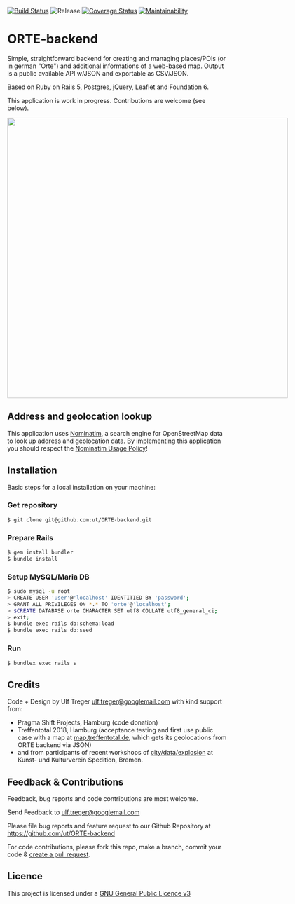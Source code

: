 [![Build Status](https://travis-ci.org/ut/ORTE-backend.svg?branch=master)](https://travis-ci.org/ut/ORTE-backend) ![Release](https://img.shields.io/badge/tag-v0.38-blue.svg) [![Coverage Status](https://coveralls.io/repos/github/ut/ORTE-backend/badge.svg?branch=master)](https://coveralls.io/github/ut/ORTE-backend?branch=master) [![Maintainability](https://api.codeclimate.com/v1/badges/ab3d16e763664a942d72/maintainability)](https://codeclimate.com/github/ut/ORTE-backend/maintainability)


# ORTE-backend

Simple, straightforward backend for creating and managing places/POIs (or in german "Orte") and additional informations of a web-based map. Output is a public available API w/JSON and exportable as CSV/JSON.

Based on Ruby on Rails 5, Postgres, jQuery, Leaflet and Foundation 6.

This application is work in progress. Contributions are welcome (see below).

<img src="https://raw.githubusercontent.com/ut/ORTE-backend/master/app/assets/images/ORTE-sample-map2-overview.jpg" style="max-width: 640px" width="640" />

## Address and geolocation lookup

This application uses [Nominatim](https://nominatim.openstreetmap.org/), a search engine for OpenStreetMap data to look up address and geolocation data. By implementing this application you should respect the [Nominatim Usage Policy](https://operations.osmfoundation.org/policies/nominatim/)!

## Installation

Basic steps for a local installation on your machine:

### Get repository

```bash
$ git clone git@github.com:ut/ORTE-backend.git
```
### Prepare Rails

```bash
$ gem install bundler
$ bundle install
```

### Setup MySQL/Maria DB

```bash
$ sudo mysql -u root
> CREATE USER 'user'@'localhost' IDENTITIED BY 'password';
> GRANT ALL PRIVILEGES ON *.* TO 'orte'@'localhost';
> $CREATE DATABASE orte CHARACTER SET utf8 COLLATE utf8_general_ci;
> exit;
$ bundle exec rails db:schema:load
$ bundle exec rails db:seed
```

### Run


```bash
$ bundlex exec rails s
```

## Credits

Code + Design by Ulf Treger <ulf.treger@googlemail.com> with kind support from:

* Pragma Shift Projects, Hamburg (code donation)
* Treffentotal 2018, Hamburg (acceptance testing and first use public case with a map at [map.treffentotal.de](https://map.treffentotal.de), which gets its geolocations from ORTE backend via JSON)
* and from participants of recent workshops of [city/data/explosion](https://citydataexplosion.tumblr.com/) at Kunst- und Kulturverein Spedition, Bremen.



## Feedback & Contributions

Feedback, bug reports and code contributions are most welcome.

Send Feedback to ulf.treger@googlemail.com

Please file bug reports and feature request to our Github Repository at https://github.com/ut/ORTE-backend

For code contributions, please fork this repo, make a branch, commit your code & [create a pull request](https://help.github.com/en/articles/creating-a-pull-request).


## Licence

This project is licensed under a [GNU General Public Licence v3](https://github.com/ut/ORTE-backend/blob/master/LICENSE)
